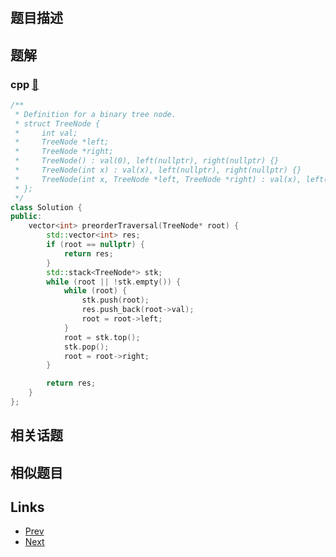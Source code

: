 
# [](https://leetcode-cn.com/problems/binary-tree-preorder-traversal)

## 题目描述



## 题解

### cpp [🔗](binary-tree-preorder-traversal.cpp) 
```cpp
/**
 * Definition for a binary tree node.
 * struct TreeNode {
 *     int val;
 *     TreeNode *left;
 *     TreeNode *right;
 *     TreeNode() : val(0), left(nullptr), right(nullptr) {}
 *     TreeNode(int x) : val(x), left(nullptr), right(nullptr) {}
 *     TreeNode(int x, TreeNode *left, TreeNode *right) : val(x), left(left), right(right) {}
 * };
 */
class Solution {
public:
    vector<int> preorderTraversal(TreeNode* root) {
        std::vector<int> res;
        if (root == nullptr) {
            return res;
        }
        std::stack<TreeNode*> stk;
        while (root || !stk.empty()) {
            while (root) {
                stk.push(root);
                res.push_back(root->val);
                root = root->left;
            }
            root = stk.top();
            stk.pop();
            root = root->right;
        }

        return res;
    }
};
```


## 相关话题



## 相似题目



## Links

- [Prev](../reorder-list/README.md) 
- [Next](../binary-tree-postorder-traversal/README.md) 

